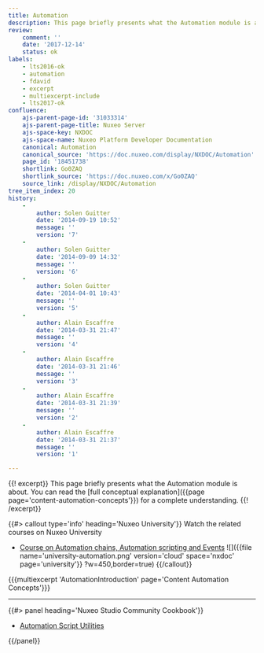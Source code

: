 ```yaml
---
title: Automation
description: This page briefly presents what the Automation module is about.
review:
    comment: ''
    date: '2017-12-14'
    status: ok
labels:
    - lts2016-ok
    - automation
    - fdavid
    - excerpt
    - multiexcerpt-include
    - lts2017-ok
confluence:
    ajs-parent-page-id: '31033314'
    ajs-parent-page-title: Nuxeo Server
    ajs-space-key: NXDOC
    ajs-space-name: Nuxeo Platform Developer Documentation
    canonical: Automation
    canonical_source: 'https://doc.nuxeo.com/display/NXDOC/Automation'
    page_id: '18451738'
    shortlink: Go0ZAQ
    shortlink_source: 'https://doc.nuxeo.com/x/Go0ZAQ'
    source_link: /display/NXDOC/Automation
tree_item_index: 20
history:
    -
        author: Solen Guitter
        date: '2014-09-19 10:52'
        message: ''
        version: '7'
    -
        author: Solen Guitter
        date: '2014-09-09 14:32'
        message: ''
        version: '6'
    -
        author: Solen Guitter
        date: '2014-04-01 10:43'
        message: ''
        version: '5'
    -
        author: Alain Escaffre
        date: '2014-03-31 21:47'
        message: ''
        version: '4'
    -
        author: Alain Escaffre
        date: '2014-03-31 21:46'
        message: ''
        version: '3'
    -
        author: Alain Escaffre
        date: '2014-03-31 21:39'
        message: ''
        version: '2'
    -
        author: Alain Escaffre
        date: '2014-03-31 21:37'
        message: ''
        version: '1'

---
```

{{! excerpt}}
This page briefly presents what the Automation module is about. You can read the [full conceptual explanation]({{page page='content-automation-concepts'}}) for a complete understanding.
{{! /excerpt}}

{{#> callout type='info' heading='Nuxeo University'}}
Watch the related courses on Nuxeo University
- [Course on Automation chains, Automation scripting and Events](https://university.nuxeo.com/learn/public/course/view/elearning/46/automation-chains-automation-scripting-and-events)
![]({{file name='university-automation.png' version='cloud' space='nxdoc' page='university'}} ?w=450,border=true)
{{/callout}}

{{{multiexcerpt 'AutomationIntroduction' page='Content Automation Concepts'}}}

* * *

<div class="row" data-equalizer data-equalize-on="medium"><div class="column medium-6">{{#> panel heading='Nuxeo Studio Community Cookbook'}}

- [Automation Script Utilities](https://github.com/nuxeo/nuxeo-studio-community-cookbook/tree/master/modules/nuxeo/automation-script-utils)

{{/panel}}</div><div class="column medium-6">
</div></div>
